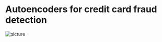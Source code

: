 # Autoencoders for credit card fraud detection

![picture](https://github.com/prodillo/Autoencoders_fraud_detection/presentation/blob/master/image1.jpg)
